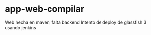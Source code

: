 # app-web-compilar
Web hecha en maven, falta backend
Intento de deploy de glassfish 3 usando jenkins
